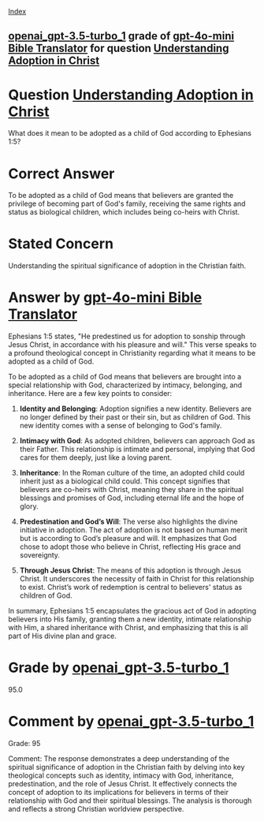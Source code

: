 
[Index](../../../../index.md)
## [openai_gpt-3.5-turbo_1](../../../grading_models/openai_gpt-3.5-turbo_1.md) grade of [gpt-4o-mini Bible Translator](../../../answering_models/gpt-4o-mini_Bible_Translator.md) for question [Understanding Adoption in Christ](../../../questions/Understanding_Adoption_in_Christ.md)

# Question [Understanding Adoption in Christ](../../../questions/Understanding_Adoption_in_Christ.md)
What does it mean to be adopted as a child of God according to Ephesians 1:5?

# Correct Answer
To be adopted as a child of God means that believers are granted the privilege of becoming part of God's family, receiving the same rights and status as biological children, which includes being co-heirs with Christ.

# Stated Concern
Understanding the spiritual significance of adoption in the Christian faith.

# Answer by [gpt-4o-mini Bible Translator](../../../answering_models/gpt-4o-mini_Bible_Translator.md)
Ephesians 1:5 states, "He predestined us for adoption to sonship through Jesus Christ, in accordance with his pleasure and will." This verse speaks to a profound theological concept in Christianity regarding what it means to be adopted as a child of God.

To be adopted as a child of God means that believers are brought into a special relationship with God, characterized by intimacy, belonging, and inheritance. Here are a few key points to consider:

1. **Identity and Belonging**: Adoption signifies a new identity. Believers are no longer defined by their past or their sin, but as children of God. This new identity comes with a sense of belonging to God's family.

2. **Intimacy with God**: As adopted children, believers can approach God as their Father. This relationship is intimate and personal, implying that God cares for them deeply, just like a loving parent.

3. **Inheritance**: In the Roman culture of the time, an adopted child could inherit just as a biological child could. This concept signifies that believers are co-heirs with Christ, meaning they share in the spiritual blessings and promises of God, including eternal life and the hope of glory.

4. **Predestination and God’s Will**: The verse also highlights the divine initiative in adoption. The act of adoption is not based on human merit but is according to God’s pleasure and will. It emphasizes that God chose to adopt those who believe in Christ, reflecting His grace and sovereignty.

5. **Through Jesus Christ**: The means of this adoption is through Jesus Christ. It underscores the necessity of faith in Christ for this relationship to exist. Christ’s work of redemption is central to believers' status as children of God.

In summary, Ephesians 1:5 encapsulates the gracious act of God in adopting believers into His family, granting them a new identity, intimate relationship with Him, a shared inheritance with Christ, and emphasizing that this is all part of His divine plan and grace.

# Grade by [openai_gpt-3.5-turbo_1](../../../grading_models/openai_gpt-3.5-turbo_1.md)
95.0

# Comment by [openai_gpt-3.5-turbo_1](../../../grading_models/openai_gpt-3.5-turbo_1.md)
Grade: 95

Comment: The response demonstrates a deep understanding of the spiritual significance of adoption in the Christian faith by delving into key theological concepts such as identity, intimacy with God, inheritance, predestination, and the role of Jesus Christ. It effectively connects the concept of adoption to its implications for believers in terms of their relationship with God and their spiritual blessings. The analysis is thorough and reflects a strong Christian worldview perspective.
